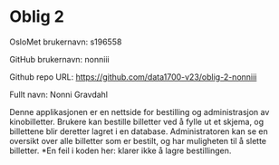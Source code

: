 Oblig 2
=======
OsloMet brukernavn: s196558

GitHub brukernavn: nonniii

Github repo URL: https://github.com/data1700-v23/oblig-2-nonniii

Fullt navn: Nonni Gravdahl

Denne applikasjonen er en nettside for bestilling og
administrasjon av kinobilletter. 
Brukere kan bestille billetter ved å fylle ut 
et skjema, og billettene blir deretter lagret 
i en database. 
Administratoren kan se en oversikt over
alle billetter som er bestilt, og har 
muligheten til å slette billetter. 
*En feil i koden her: klarer ikke
å lagre bestillingen. 


